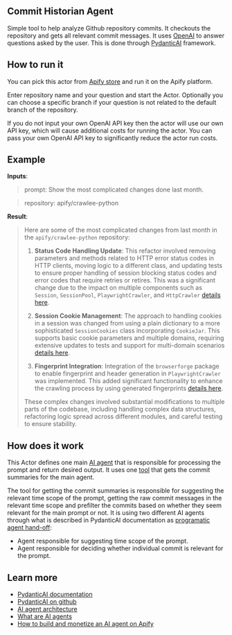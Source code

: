 ## Commit Historian Agent

Simple tool to help analyze Github repository commits.  It checkouts the repository and gets all relevant commit messages. It uses [OpenAI](https://openai.com/) to answer questions asked by the user. This is done through [PydanticAI](https://ai.pydantic.dev/) framework.

## How to run it

You can pick this actor from [Apify store](https://apify.com/josef.prochazka/commit-historian-agent) and run it on the Apify platform.

Enter repository name and your question and start the Actor.
Optionally you can choose a specific branch if your question is not related to the default branch of the repository.

If you do not input your own OpenAI API key then the actor will use our own API key, which will cause additional costs for running the actor.
You can pass your own OpenAI API key to significantly reduce the actor run costs.

## Example

**Inputs**:
> prompt: Show the most complicated changes done last month.

> repository: apify/crawlee-python

**Result**:
>Here are some of the most complicated changes from last month in the `apify/crawlee-python` repository:
>
>1. **Status Code Handling Update**: This refactor involved removing parameters and methods related to HTTP error status codes in HTTP clients, moving logic to a different class, and updating tests to ensure proper handling of session blocking status codes and error codes that require retries or retires. This was a significant change due to the impact on multiple components such as `Session`, `SessionPool`, `PlaywrightCrawler`, and `HttpCrawler` [details here](https://github.com/apify/crawlee-python/commit/6b5947125e63abdfff481b0669398fc9a7293e55).
>
>2. **Session Cookie Management**: The approach to handling cookies in a session was changed from using a plain dictionary to a more sophisticated `SessionCookies` class incorporating `CookieJar`. This supports basic cookie parameters and multiple domains, requiring extensive updates to tests and support for multi-domain scenarios [details here](https://github.com/apify/crawlee-python/commit/6523b3ade0eed53b0363ddce250c557024339b5e).
>
>3. **Fingerprint Integration**: Integration of the `browserforge` package to enable fingerprint and header generation in `PlaywrightCrawler` was implemented. This added significant functionality to enhance the crawling process by using generated fingerprints [details here](https://github.com/apify/crawlee-python/commit/2b156b4ba688f9111195422e6058dff30eb1f782).
>
>These complex changes involved substantial modifications to multiple parts of the codebase, including handling complex data structures, refactoring logic spread across different modules, and careful testing to ensure stability.


## How does it work

This Actor defines one main [AI agent](https://ai.pydantic.dev/api/agent/) that is responsible for processing the prompt and return desired output. It uses one [tool](https://ai.pydantic.dev/api/tools/#pydantic_ai.tools.AgentDepsT) that gets the commit summaries for the main agent.

The tool for getting the commit summaries is responsible for suggesting the relevant time scope of the prompt, getting the raw commit messages in the relevant time scope and prefilter the commits based on whether they seem relevant for the main prompt or not. It is using two different AI agents through what is described in PydanticAI documentation as [programatic agent hand-off](https://ai.pydantic.dev/multi-agent-applications/#programmatic-agent-hand-off):
* Agent responsible for suggesting time scope of the prompt.
* Agent responsible for deciding whether individual commit is relevant for the prompt.


## Learn more
- [PydanticAI documentation](https://ai.pydantic.dev/) 
- [PydanticAI on github](https://github.com/pydantic/pydantic-ai)
- [AI agent architecture](https://blog.apify.com/ai-agent-architecture)
- [What are AI agents](https://blog.apify.com/what-are-ai-agents/)
- [How to build and monetize an AI agent on Apify](https://blog.apify.com/how-to-build-an-ai-agent/)